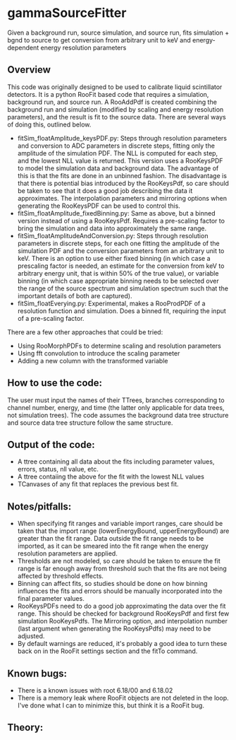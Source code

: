 # gammaSourceFitter
Given a background run, source simulation, and source run, fits simulation + bgnd to source to get conversion from arbitrary unit to keV and energy-dependent energy resolution parameters

## Overview
This code was originally designed to be used to calibrate liquid scintillator detectors. It is a python RooFit based code that requires a simulation, background run, and source run. A RooAddPdf is created combining the background run and simulation (modified by scaling and energy resolution parameters), and the result is fit to the source data. There are several ways of doing this, outlined below.

* fitSim_floatAmplitude_keysPDF.py: Steps through resolution parameters and conversion to ADC parameters in discrete steps, fitting only the amplitude of the simulation PDF. The NLL is computed for each step, and the lowest NLL value is returned. This version uses a RooKeysPDF to model the simulation data and background data. The advantage of this is that the fits are done in an unbinned fashion. The disadvantage is that there is potential bias introduced by the RooKeysPdf, so care should be taken to see that it does a good job describing the data it approximates. The interpolation parameters and mirroring options when generating the RooKeysPDF can be used to control this.
* fitSim_floatAmplitude_fixedBinning.py: Same as above, but a binned version instead of using a RooKeysPdf. Requires a pre-scaling factor to bring the simulation and data into approximately the same range. 
* fitSim_floatAmplitudeAndConversion.py: Steps through resolution parameters in discrete steps, for each one fitting the amplitude of the simulation PDF and the conversion parameters from an arbitrary unit to keV. There is an option to use either fixed binning (in which case a prescaling factor is needed, an estimate for the conversion from keV to arbitrary energy unit, that is within 50% of the true value), or variable binning (in which case appropriate binning needs to be selected over the range of the source spectrum and simulation spectrum such that the important details of both are captured).
* fitSim_floatEverying.py: Experimental, makes a RooProdPDF of a resolution function and simulation. Does a binned fit, requiring the input of a pre-scaling factor. 

There are a few other approaches that could be tried:
* Using RooMorphPDFs to determine scaling and resolution parameters
* Using fft convolution to introduce the scaling parameter
* Adding a new column with the transformed variable

## How to use the code:
The user must input the names of their TTrees, branches corresponding to channel number, energy, and time (the latter only applicable for data trees, not simulation trees). The code assumes the background data tree structure and source data tree structure follow the same structure.

## Output of the code:
* A ttree containing all data about the fits including parameter values, errors, status, nll value, etc.
* A ttree contaiing the above for the fit with the lowest NLL values
* TCanvases of any fit that replaces the previous best fit.

## Notes/pitfalls:
* When specifying fit ranges and variable import ranges, care should be taken that the import range (lowerEnergyBound, upperEnergyBound) are greater than the fit range. Data outside the fit range needs to be imported, as it can be smeared into the fit range when the energy resolution parameters are applied.
* Thresholds are not modeled, so care should be taken to ensure the fit range is far enough away from threshold such that the fits are not being affected by threshold effects.
* Binning can affect fits, so studies should be done on how binning influences the fits and errors should be manually incorporated into the final parameter values. 
* RooKeysPDFs need to do a good job approximating the data over the fit range. This should be checked for background RooKeysPdf and first few simulation RooKeysPdfs. The Mirroring option, and interpolation number (last argument when generating the RooKeysPdfs) may need to be adjusted.
* By default warnings are reduced, it's probably a good idea to turn these back on in the RooFit settings section and the fitTo command.

## Known bugs:
* There is a known issues with root 6.18/00 and 6.18.02
* There is a memory leak where RooFit objects are not deleted in the loop. I've done what I can to minimize this, but think it is a RooFit bug.

## Theory:

